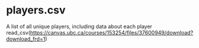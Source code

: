 # players.csv
A list of all unique players, including data about each player
read_csv(https://canvas.ubc.ca/courses/153254/files/37600949/download?download_frd=1)
